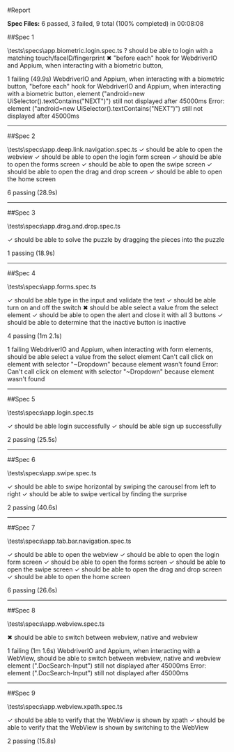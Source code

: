 #Report

**Spec Files:**      6 passed, 3 failed, 9 total (100% completed) in 00:08:08

##Spec 1

\tests\specs\app.biometric.login.spec.ts
? should be able to login with a matching touch/faceID/fingerprint
✖ "before each" hook for WebdriverIO and Appium, when interacting with a biometric button,

1 failing (49.9s)
WebdriverIO and Appium, when interacting with a biometric button, "before each" hook for WebdriverIO and Appium, when interacting with a biometric button,
element ("android=new UiSelector().textContains("NEXT")") still not displayed after 45000ms
Error: element ("android=new UiSelector().textContains("NEXT")") still not displayed after 45000ms

***

##Spec 2

\tests\specs\app.deep.link.navigation.spec.ts
✓ should be able to open the webview
✓ should be able to open the login form screen
✓ should be able to open the forms screen
✓ should be able to open the swipe screen
✓ should be able to open the drag and drop screen
✓ should be able to open the home screen

6 passing (28.9s)

***

##Spec 3

\tests\specs\app.drag.and.drop.spec.ts

✓ should be able to solve the puzzle by dragging the pieces into the puzzle

1 passing (18.9s)

***

##Spec 4

\tests\specs\app.forms.spec.ts

✓ should be able type in the input and validate the text
✓ should be able turn on and off the switch
✖ should be able select a value from the select element
✓ should be able to open the alert and close it with all 3 buttons
✓ should be able to determine that the inactive button is inactive

4 passing (1m 2.1s)

1 failing
WebdriverIO and Appium, when interacting with form elements, should be able select a value from the select element
Can't call click on element with selector "~Dropdown" because element wasn't found
Error: Can't call click on element with selector "~Dropdown" because element wasn't found

***

##Spec 5

\tests\specs\app.login.spec.ts

✓ should be able login successfully
✓ should be able sign up successfully

2 passing (25.5s)

***

##Spec 6

\tests\specs\app.swipe.spec.ts

✓ should be able to swipe horizontal by swiping the carousel from left to right
✓ should be able to swipe vertical by finding the surprise

2 passing (40.6s)

***

##Spec 7

\tests\specs\app.tab.bar.navigation.spec.ts

✓ should be able to open the webview
✓ should be able to open the login form screen
✓ should be able to open the forms screen
✓ should be able to open the swipe screen
✓ should be able to open the drag and drop screen
✓ should be able to open the home screen

6 passing (26.6s)

***

##Spec 8

\tests\specs\app.webview.spec.ts

✖ should be able to switch between webview, native and webview

1 failing (1m 1.6s)
WebdriverIO and Appium, when interacting with a WebView, should be able to switch between webview, native and webview
element (".DocSearch-Input") still not displayed after 45000ms
Error: element (".DocSearch-Input") still not displayed after 45000ms

***

##Spec 9

\tests\specs\app.webview.xpath.spec.ts

✓ should be able to verify that the WebView is shown by xpath
✓ should be able to verify that the WebView is shown by switching to the WebView

2 passing (15.8s)

